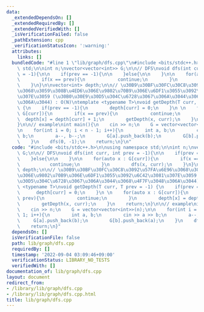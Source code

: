 ```yaml
---
data:
  _extendedDependsOn: []
  _extendedRequiredBy: []
  _extendedVerifiedWith: []
  _isVerificationFailed: false
  _pathExtension: cpp
  _verificationStatusIcon: ':warning:'
  attributes:
    links: []
  bundledCode: "#line 1 \"lib/graph/dfs.cpp\"\n#include <bits/stdc++.h>\n\nusing namespace\
    \ std;\n\nint n;\nvector<vector<int>> G;\n\n// DFS\nvoid dfs(int curr, int prev\
    \ = -1){\n\n    if(prev == -1){\n\n    }else{\n\n    }\n\n    for(auto x : G[curr]){\n\
    \        if(x == prev){\n            continue;\n        }\n        dfs(x, curr);\n\
    \    }\n}\n\nvector<int> depth;\n\n// \u30B9\u30BF\u30FC\u30C8\u3092\u57FA\u6E96\
    \u3068\u3059\u308B\u4ED6\u306E\u9802\u70B9\u306E\u6DF1\u3055\u3092\u6C42\u3081\
    \u307E\u3059 (\u30B0\u30E9\u30D5\u304C\u6728\u3067\u306A\u3044\u3068\u4F7F\u3048\
    \u306A\u3044) : O(N)\ntemplate <typename T>\nvoid getDepth(T curr, T prev = -1)\
    \ {\n    if(prev == -1){\n        depth[curr] = 0;\n    }\n \n    for(auto x :\
    \ G[curr]){\n        if(x == prev){\n            continue;\n        }\n      \
    \  depth[x] = depth[curr] + 1;\n        getDepth(x, curr);\n    }\n    return;\n\
    }\n\n// example\nint main(){\n    cin >> n;\n    G = vector<vector<int>>(n);\n\
    \n    for(int i = 0; i < n - 1; i++){\n        int a, b;\n        cin >> a >>\
    \ b;\n        a--, b--;\n        G[a].push_back(b);\n        G[b].push_back(a);\n\
    \    }\n    dfs(0, -1);\n    return;\n}\n"
  code: "#include <bits/stdc++.h>\n\nusing namespace std;\n\nint n;\nvector<vector<int>>\
    \ G;\n\n// DFS\nvoid dfs(int curr, int prev = -1){\n\n    if(prev == -1){\n\n\
    \    }else{\n\n    }\n\n    for(auto x : G[curr]){\n        if(x == prev){\n \
    \           continue;\n        }\n        dfs(x, curr);\n    }\n}\n\nvector<int>\
    \ depth;\n\n// \u30B9\u30BF\u30FC\u30C8\u3092\u57FA\u6E96\u3068\u3059\u308B\u4ED6\
    \u306E\u9802\u70B9\u306E\u6DF1\u3055\u3092\u6C42\u3081\u307E\u3059 (\u30B0\u30E9\
    \u30D5\u304C\u6728\u3067\u306A\u3044\u3068\u4F7F\u3048\u306A\u3044) : O(N)\ntemplate\
    \ <typename T>\nvoid getDepth(T curr, T prev = -1) {\n    if(prev == -1){\n  \
    \      depth[curr] = 0;\n    }\n \n    for(auto x : G[curr]){\n        if(x ==\
    \ prev){\n            continue;\n        }\n        depth[x] = depth[curr] + 1;\n\
    \        getDepth(x, curr);\n    }\n    return;\n}\n\n// example\nint main(){\n\
    \    cin >> n;\n    G = vector<vector<int>>(n);\n\n    for(int i = 0; i < n -\
    \ 1; i++){\n        int a, b;\n        cin >> a >> b;\n        a--, b--;\n   \
    \     G[a].push_back(b);\n        G[b].push_back(a);\n    }\n    dfs(0, -1);\n\
    \    return;\n}"
  dependsOn: []
  isVerificationFile: false
  path: lib/graph/dfs.cpp
  requiredBy: []
  timestamp: '2022-09-04 03:09:46+09:00'
  verificationStatus: LIBRARY_NO_TESTS
  verifiedWith: []
documentation_of: lib/graph/dfs.cpp
layout: document
redirect_from:
- /library/lib/graph/dfs.cpp
- /library/lib/graph/dfs.cpp.html
title: lib/graph/dfs.cpp
---
```

